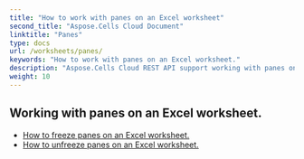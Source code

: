 ```yaml
---
title: "How to work with panes on an Excel worksheet"
second_title: "Aspose.Cells Cloud Document"
linktitle: "Panes"
type: docs
url: /worksheets/panes/
keywords: "How to work with panes on an Excel worksheet."
description: "Aspose.Cells Cloud REST API support working with panes on an Excel Worksheet. SDK support kinds of development languages. They include Android, C#, Go, Java, NodeJS, Perl, PHP, Python, Ruby, and swift."
weight: 10
---
```


## Working with panes on an Excel worksheet.

- [How to freeze panes on an Excel worksheet.](/cells/worksheets/panes/freeze/) 
- [How to unfreeze panes on an Excel worksheet.](/cells/worksheets/panes/unfreeze/) 


